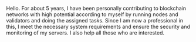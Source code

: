 Hello. For about 5 years, I have been personally contributing to blockchain networks with high potential according to myself by running nodes and validators and doing the assigned tasks. Since I am now a professional in this, I meet the necessary system requirements and ensure the security and monitoring of my servers. I also help all those who are interested.
